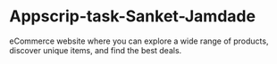 # Appscrip-task-Sanket-Jamdade
 eCommerce website where you can explore a wide range of products, discover unique items, and find the best deals.
